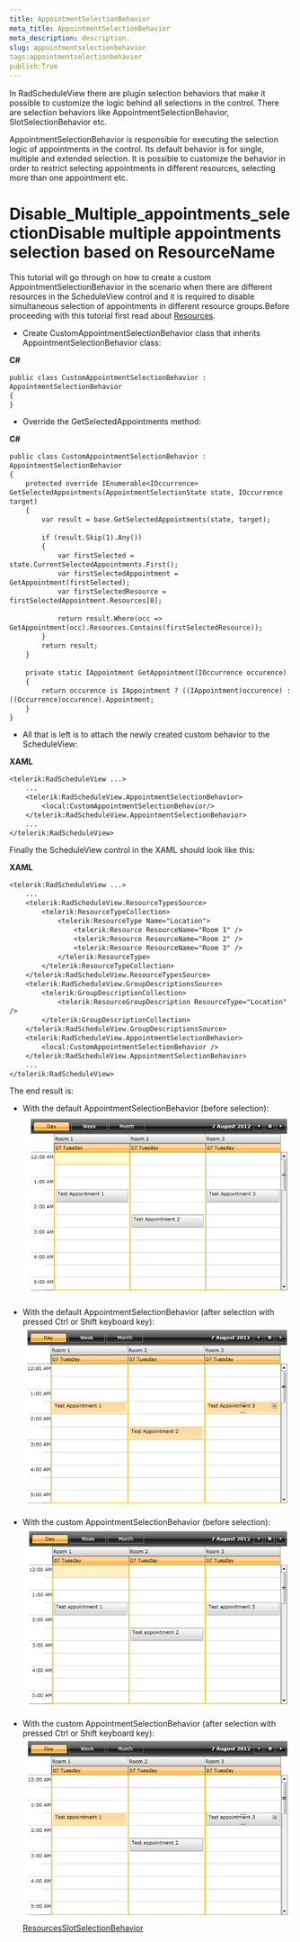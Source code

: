 ```yaml
---
title: AppointmentSelectionBehavior
meta_title: AppointmentSelectionBehavior
meta_description: description.
slug: appointmentselectionbehavior
tags:appointmentselectionbehavior
publish:True
---
```



In RadScheduleView there are plugin selection behaviors that make it possible to customize the logic behind all selections in the control. There are selection behaviors like AppointmentSelectionBehavior, SlotSelectionBehavior etc.

AppointmentSelectionBehavior is responsible for executing the selection logic of appointments in the control. Its default behavior is for single, multiple and extended selection. It is possible to customize the behavior in order to restrict selecting appointments in different resources, selecting more than one appointment etc.

# Disable_Multiple_appointments_selectionDisable multiple appointments selection based on ResourceName

This tutorial will go through on how to create a custom AppointmentSelectionBehavior in the scenario when there are different resources in the ScheduleView control and it is required to disable simultaneous selection of appointments in different resource groups.Before proceeding with this tutorial first read about [Resources]({{slug:resources}}).



* Create CustomAppointmentSelectionBehavior class that inherits AppointmentSelectionBehavior class:


 __C#__
    


	public class CustomAppointmentSelectionBehavior : AppointmentSelectionBehavior
	{
	}



* Override the GetSelectedAppointments method:


 __C#__
    


	public class CustomAppointmentSelectionBehavior : AppointmentSelectionBehavior
	{
		protected override IEnumerable<IOccurrence> GetSelectedAppointments(AppointmentSelectionState state, IOccurrence target)
		{
			var result = base.GetSelectedAppointments(state, target);
	
			if (result.Skip(1).Any())
			{
				var firstSelected = state.CurrentSelectedAppointments.First();
				var firstSelectedAppointment = GetAppointment(firstSelected);
				var firstSelectedResource = firstSelectedAppointment.Resources[0];
	
				return result.Where(occ => GetAppointment(occ).Resources.Contains(firstSelectedResource));
			}
			return result;
		}
	
		private static IAppointment GetAppointment(IOccurrence occurence)
		{
			return occurence is IAppointment ? ((IAppointment)occurence) : ((Occurrence)occurence).Appointment;
		}
	}



* All that is left is to attach the newly created custom behavior to the ScheduleView:


 __XAML__
    


	<telerik:RadScheduleView ...>
		...
		<telerik:RadScheduleView.AppointmentSelectionBehavior>
			<local:CustomAppointmentSelectionBehavior/>
		</telerik:RadScheduleView.AppointmentSelectionBehavior>
		...
	</telerik:RadScheduleView>

Finally the ScheduleView control in the XAML should look like this:


 __XAML__
    


	<telerik:RadScheduleView ...>
		...
		<telerik:RadScheduleView.ResourceTypesSource>
			<telerik:ResourceTypeCollection>
				<telerik:ResourceType Name="Location">
					<telerik:Resource ResourceName="Room 1" />
					<telerik:Resource ResourceName="Room 2" />
					<telerik:Resource ResourceName="Room 3" />
				</telerik:ResourceType>
			</telerik:ResourceTypeCollection>
		</telerik:RadScheduleView.ResourceTypesSource>
		<telerik:RadScheduleView.GroupDescriptionsSource>
			<telerik:GroupDescriptionCollection>
				<telerik:ResourceGroupDescription ResourceType="Location" />
			</telerik:GroupDescriptionCollection>
		</telerik:RadScheduleView.GroupDescriptionsSource>
		<telerik:RadScheduleView.AppointmentSelectionBehavior>
			<local:CustomAppointmentSelectionBehavior />
		</telerik:RadScheduleView.AppointmentSelectionBehavior>
		...
	</telerik:RadScheduleView>

The end result is:

* With the default AppointmentSelectionBehavior (before selection):![radscheduleview features appointment selection behavior 0](images/radscheduleview_features_appointment_selection_behavior_0.png)

* With the default AppointmentSelectionBehavior (after selection with pressed Ctrl or Shift keyboard key):![radscheduleview features appointment selection behavior 1](images/radscheduleview_features_appointment_selection_behavior_1.png)

* With the custom AppointmentSelectionBehavior (before selection):![radscheduleview features appointment selection behavior 2](images/radscheduleview_features_appointment_selection_behavior_2.png)

* With the custom AppointmentSelectionBehavior (after selection with pressed Ctrl or Shift keyboard key):![radscheduleview features appointment selection behavior 3](images/radscheduleview_features_appointment_selection_behavior_3.png)[Resources]({{slug:resources}})[SlotSelectionBehavior]({{slug:slotselectionbehavior}})
